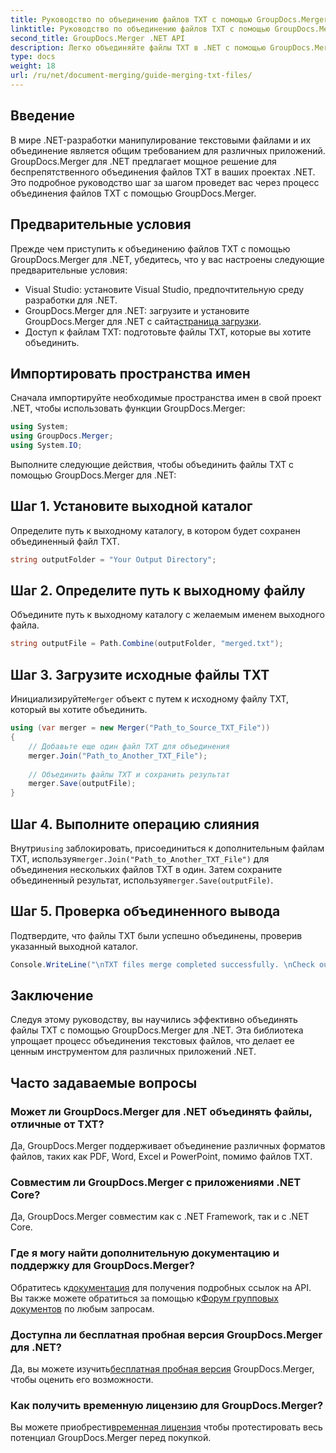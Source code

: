 ```yaml
---
title: Руководство по объединению файлов TXT с помощью GroupDocs.Merger для .NET
linktitle: Руководство по объединению файлов TXT с помощью GroupDocs.Merger для .NET
second_title: GroupDocs.Merger .NET API
description: Легко объединяйте файлы TXT в .NET с помощью GroupDocs.Merger. Пошаговое руководство для разработчиков. Доступна документация и поддержка.
type: docs
weight: 18
url: /ru/net/document-merging/guide-merging-txt-files/
---
```

## Введение
В мире .NET-разработки манипулирование текстовыми файлами и их объединение является общим требованием для различных приложений. GroupDocs.Merger для .NET предлагает мощное решение для беспрепятственного объединения файлов TXT в ваших проектах .NET. Это подробное руководство шаг за шагом проведет вас через процесс объединения файлов TXT с помощью GroupDocs.Merger.
## Предварительные условия
Прежде чем приступить к объединению файлов TXT с помощью GroupDocs.Merger для .NET, убедитесь, что у вас настроены следующие предварительные условия:
- Visual Studio: установите Visual Studio, предпочтительную среду разработки для .NET.
-  GroupDocs.Merger для .NET: загрузите и установите GroupDocs.Merger для .NET с сайта[страница загрузки](https://releases.groupdocs.com/merger/net/).
- Доступ к файлам TXT: подготовьте файлы TXT, которые вы хотите объединить.

## Импортировать пространства имен
Сначала импортируйте необходимые пространства имен в свой проект .NET, чтобы использовать функции GroupDocs.Merger:
```csharp
using System; 
using GroupDocs.Merger;
using System.IO;
```

Выполните следующие действия, чтобы объединить файлы TXT с помощью GroupDocs.Merger для .NET:
## Шаг 1. Установите выходной каталог
Определите путь к выходному каталогу, в котором будет сохранен объединенный файл TXT.
```csharp
string outputFolder = "Your Output Directory";
```
## Шаг 2. Определите путь к выходному файлу
Объедините путь к выходному каталогу с желаемым именем выходного файла.
```csharp
string outputFile = Path.Combine(outputFolder, "merged.txt");
```
## Шаг 3. Загрузите исходные файлы TXT
 Инициализируйте`Merger` объект с путем к исходному файлу TXT, который вы хотите объединить.
```csharp
using (var merger = new Merger("Path_to_Source_TXT_File"))
{
    // Добавьте еще один файл TXT для объединения
    merger.Join("Path_to_Another_TXT_File");
    
    // Объединить файлы TXT и сохранить результат
    merger.Save(outputFile);
}
```
## Шаг 4. Выполните операцию слияния
 Внутри`using` заблокировать, присоединиться к дополнительным файлам TXT, используя`merger.Join("Path_to_Another_TXT_File")` для объединения нескольких файлов TXT в один. Затем сохраните объединенный результат, используя`merger.Save(outputFile)`.
## Шаг 5. Проверка объединенного вывода
Подтвердите, что файлы TXT были успешно объединены, проверив указанный выходной каталог.
```csharp
Console.WriteLine("\nTXT files merge completed successfully. \nCheck output in {0}", outputFolder);
```

## Заключение
Следуя этому руководству, вы научились эффективно объединять файлы TXT с помощью GroupDocs.Merger для .NET. Эта библиотека упрощает процесс объединения текстовых файлов, что делает ее ценным инструментом для различных приложений .NET.

## Часто задаваемые вопросы
### Может ли GroupDocs.Merger для .NET объединять файлы, отличные от TXT?
Да, GroupDocs.Merger поддерживает объединение различных форматов файлов, таких как PDF, Word, Excel и PowerPoint, помимо файлов TXT.
### Совместим ли GroupDocs.Merger с приложениями .NET Core?
Да, GroupDocs.Merger совместим как с .NET Framework, так и с .NET Core.
### Где я могу найти дополнительную документацию и поддержку для GroupDocs.Merger?
 Обратитесь к[документация](https://reference.groupdocs.com/merger/net/) для получения подробных ссылок на API. Вы также можете обратиться за помощью к[Форум групповых документов](https://forum.groupdocs.com/c/merger/32) по любым запросам.
### Доступна ли бесплатная пробная версия GroupDocs.Merger для .NET?
 Да, вы можете изучить[бесплатная пробная версия](https://releases.groupdocs.com/) GroupDocs.Merger, чтобы оценить его возможности.
### Как получить временную лицензию для GroupDocs.Merger?
 Вы можете приобрести[временная лицензия](https://purchase.groupdocs.com/temporary-license/) чтобы протестировать весь потенциал GroupDocs.Merger перед покупкой.